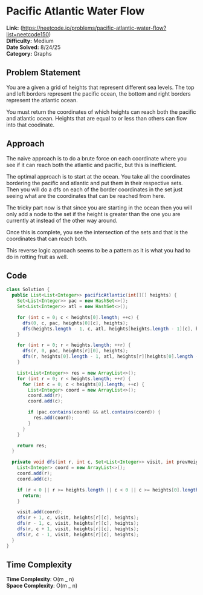 # Pacific Atlantic Water Flow

**Link:** (https://neetcode.io/problems/pacific-atlantic-water-flow?list=neetcode150)  
**Difficulty:** Medium  
**Date Solved:** 8/24/25  
**Category:** Graphs

## Problem Statement

You are a given a grid of heights that represent different sea levels. The top and left borders represent the pacific ocean, the bottom and right borders represent the atlantic ocean.

You must return the coordinates of which heights can reach both the pacific and atlantic ocean. Heights that are equal to or less than others can flow into that coodinate.

## Approach

The naive approach is to do a brute force on each coordinate where you see if it can reach both the atlantic and pacific, but this is inefficient.

The optimal approach is to start at the ocean. You take all the coordinates bordering the pacific and atlantic and put them in their respective sets. Then you will do a dfs on each of the border coordinates in the set just seeing what are the coordinates that can be reached from here.

The tricky part now is that since you are starting in the ocean then you will only add a node to the set if the height is greater than the one you are currently at instead of the other way around.

Once this is complete, you see the intersection of the sets and that is the coordinates that can reach both.

This reverse logic approach seems to be a pattern as it is what you had to do in rotting fruit as well.

## Code

```java
class Solution {
  public List<List<Integer>> pacificAtlantic(int[][] heights) {
    Set<List<Integer>> pac = new HashSet<>();
    Set<List<Integer>> atl = new HashSet<>();

    for (int c = 0; c < heights[0].length; ++c) {
      dfs(0, c, pac, heights[0][c], heights);
      dfs(heights.length - 1, c, atl, heights[heights.length - 1][c], heights);
    }

    for (int r = 0; r < heights.length; ++r) {
      dfs(r, 0, pac, heights[r][0], heights);
      dfs(r, heights[0].length - 1, atl, heights[r][heights[0].length - 1], heights);
    }

    List<List<Integer>> res = new ArrayList<>();
    for (int r = 0; r < heights.length; ++r) {
      for (int c = 0; c < heights[0].length; ++c) {
        List<Integer> coord = new ArrayList<>();
        coord.add(r);
        coord.add(c);

        if (pac.contains(coord) && atl.contains(coord)) {
          res.add(coord);
        }
      }
    }

    return res;
  }

  private void dfs(int r, int c, Set<List<Integer>> visit, int prevHeight, int[][] heights) {
    List<Integer> coord = new ArrayList<>();
    coord.add(r);
    coord.add(c);

    if (r < 0 || r >= heights.length || c < 0 || c >= heights[0].length || heights[r][c] < prevHeight || visit.contains(coord)) {
      return;
    }

    visit.add(coord);
    dfs(r + 1, c, visit, heights[r][c], heights);
    dfs(r - 1, c, visit, heights[r][c], heights);
    dfs(r, c + 1, visit, heights[r][c], heights);
    dfs(r, c - 1, visit, heights[r][c], heights);
  }
}
```

## Time Complexity

**Time Complexity**: O(m _ n)  
**Space Complexity**: O(m _ n)

